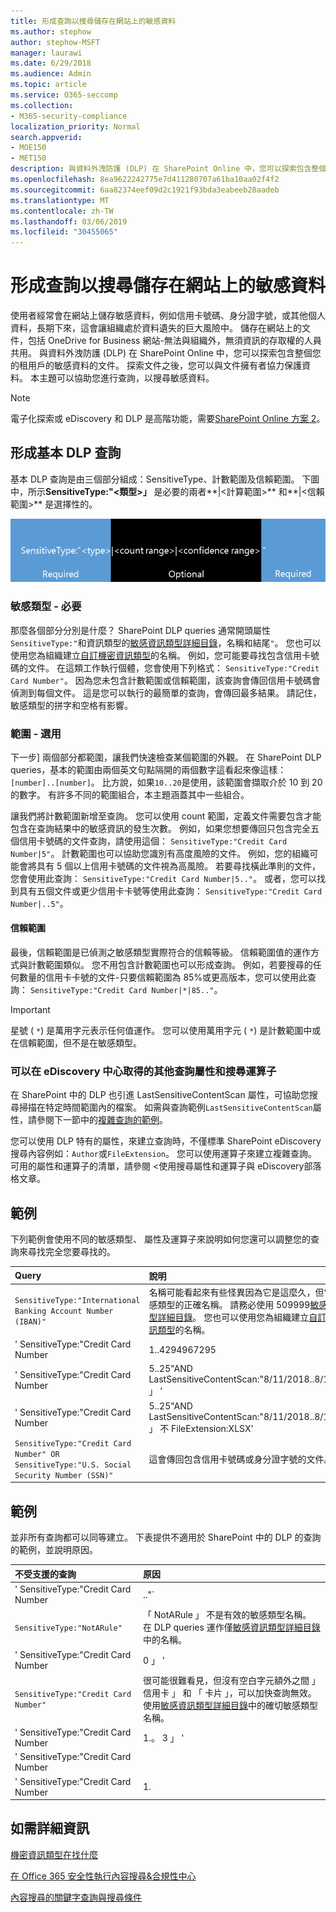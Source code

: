 ```yaml
---
title: 形成查詢以搜尋儲存在網站上的敏感資料
ms.author: stephow
author: stephow-MSFT
manager: laurawi
ms.date: 6/29/2018
ms.audience: Admin
ms.topic: article
ms.service: O365-seccomp
ms.collection:
- M365-security-compliance
localization_priority: Normal
search.appverid:
- MOE150
- MET150
description: 與資料外洩防護 (DLP) 在 SharePoint Online 中，您可以探索包含整個您的租用戶的敏感資料的文件。 探索文件之後，您可以與文件擁有者協力保護資料。 本主題可以協助您進行查詢，以搜尋敏感資料。
ms.openlocfilehash: 8ea9622242775e7d411280707a61ba10aa02f4f2
ms.sourcegitcommit: 6aa82374eef09d2c1921f93bda3eabeeb28aadeb
ms.translationtype: MT
ms.contentlocale: zh-TW
ms.lasthandoff: 03/06/2019
ms.locfileid: "30455065"
---
```

# <a name="form-a-query-to-find-sensitive-data-stored-on-sites"></a>形成查詢以搜尋儲存在網站上的敏感資料

使用者經常會在網站上儲存敏感資料，例如信用卡號碼、身分證字號，或其他個人資料，長期下來，這會讓組織處於資料遺失的巨大風險中。 儲存在網站上的文件，包括 OneDrive for Business 網站-無法與組織外，無須資訊的存取權的人員共用。 與資料外洩防護 (DLP) 在 SharePoint Online 中，您可以探索包含整個您的租用戶的敏感資料的文件。 探索文件之後，您可以與文件擁有者協力保護資料。 本主題可以協助您進行查詢，以搜尋敏感資料。
  
> [!NOTE]
> 電子化探索或 eDiscovery 和 DLP 是高階功能，需要[SharePoint Online 方案 2](https://go.microsoft.com/fwlink/?LinkId=510080)。 
  
## <a name="forming-a-basic-dlp-query"></a>形成基本 DLP 查詢

基本 DLP 查詢是由三個部分組成：SensitiveType、計數範圍及信賴範圍。 下圖中，所示**SensitiveType:"\<類型\>」** 是必要的兩者**|\<計算範圍\>** 和**|\<信賴範圍\>** 是選擇性的。 
  
![查詢範例分為必要和選用](media/DLP-query-example-text.png)
  
### <a name="sensitive-type---required"></a>敏感類型 - 必要

那麼各個部分分別是什麼？ SharePoint DLP queries 通常開頭屬性`SensitiveType:"`和資訊類型的[敏感資訊類型詳細目錄](https://go.microsoft.com/fwlink/?LinkID=509999)，名稱和結尾`"`。 您也可以使用您為組織建立[自訂機密資訊類型](create-a-custom-sensitive-information-type.md)的名稱。 例如，您可能要尋找包含信用卡號碼的文件。 在這類工作執行個體，您會使用下列格式： `SensitiveType:"Credit Card Number"`。 因為您未包含計數範圍或信賴範圍，該查詢會傳回信用卡號碼會偵測到每個文件。 這是您可以執行的最簡單的查詢，會傳回最多結果。 請記住，敏感類型的拼字和空格有影響。 
  
### <a name="ranges---optional"></a>範圍 - 選用

下一步] 兩個部分都範圍，讓我們快速檢查某個範圍的外觀。 在 SharePoint DLP queries，基本的範圍由兩個英文句點隔開的兩個數字這看起來像這樣： `[number]..[number]`。 比方說，如果`10..20`是使用，該範圍會擷取介於 10 到 20 的數字。 有許多不同的範圍組合，本主題涵蓋其中一些組合。 
  
讓我們將計數範圍新增至查詢。 您可以使用 count 範圍，定義文件需要包含才能包含在查詢結果中的敏感資訊的發生次數。 例如，如果您想要傳回只包含完全五個信用卡號碼的文件查詢，請使用這個： `SensitiveType:"Credit Card Number|5"`。 計數範圍也可以協助您識別有高度風險的文件。 例如，您的組織可能會將具有 5 個以上信用卡號碼的文件視為高風險。 若要尋找橫此準則的文件，您會使用此查詢： `SensitiveType:"Credit Card Number|5.."`。 或者，您可以找到具有五個文件或更少信用卡卡號等使用此查詢： `SensitiveType:"Credit Card Number|..5"`。 
  
#### <a name="confidence-range"></a>信賴範圍

最後，信賴範圍是已偵測之敏感類型實際符合的信賴等級。 信賴範圍值的運作方式與計數範圍類似。 您不用包含計數範圍也可以形成查詢。 例如，若要搜尋的任何數量的信用卡卡號的文件-只要信賴範圍為 85%或更高版本，您可以使用此查詢： `SensitiveType:"Credit Card Number|*|85.."`。 
  
> [!IMPORTANT]
> 星號 ( `*`) 是萬用字元表示任何值運作。 您可以使用萬用字元 ( `*`) 是計數範圍中或在信賴範圍，但不是在敏感類型。 
  
### <a name="additional-query-properties-and-search-operators-available-in-the-ediscovery-center"></a>可以在 eDiscovery 中心取得的其他查詢屬性和搜尋運算子

在 SharePoint 中的 DLP 也引進 LastSensitiveContentScan 屬性，可協助您搜尋掃描在特定時間範圍內的檔案。 如需與查詢範例`LastSensitiveContentScan`屬性，請參閱下一節中的[複雜查詢的範例](form-a-query-to-find-sensitive-data-stored-on-sites.md#BKMK_ExamplesOfComplexQueries)。 
  
您可以使用 DLP 特有的屬性，來建立查詢時，不僅標準 SharePoint eDiscovery 搜尋內容例如：`Author`或`FileExtension`。 您可以使用運算子來建立複雜查詢。 可用的屬性和運算子的清單，請參閱 <<c0>使用搜尋屬性和運算子與 eDiscovery部落格文章。 
  
## <a name="examples-of-complex-queries"></a>範例

下列範例會使用不同的敏感類型、 屬性及運算子來說明如何您還可以調整您的查詢來尋找完全您要尋找的。
  
|**Query**|**說明**|
|:-----|:-----|
| `SensitiveType:"International Banking Account Number (IBAN)"` <br/> |名稱可能看起來有些怪異因為它是這麼久，但它是該敏感類型的正確名稱。 請務必使用 509999[敏感資訊類型詳細目錄](https://go.microsoft.com/fwlink/?LinkID=509999)。 您也可以使用您為組織建立[自訂機密資訊類型](create-a-custom-sensitive-information-type.md)的名稱。  <br/> |
| ' SensitiveType:"Credit Card Number|1..4294967295|1..100"' <br/> |這會傳回文件至少一個相符項目敏感類型"Credit Card Number"。 每個範圍的值分別是最小值與最大值。 簡單的方式來撰寫此查詢是`SensitiveType:"Credit Card Number"`，但其中是何樂趣？  <br/> |
| ' SensitiveType:"Credit Card Number| 5..25"AND LastSensitiveContentScan:"8/11/2018..8/13/2018 」 ' <br/> |這會從 2018 年 8 月 11 日到 2018 年 8 月 13 日傳回 5 25 個信用卡號碼已掃描的文件。  <br/> |
| ' SensitiveType:"Credit Card Number| 5..25"AND LastSensitiveContentScan:"8/11/2018..8/13/2018 」 不 FileExtension:XLSX' <br/> |這會從 2018 年 8 月 11 日到 2018 年 8 月 13 日傳回 5 25 個信用卡號碼已掃描的文件。 XLSX 副檔名的檔案不包含在查詢結果中。  `FileExtension`是您可以在查詢中包含的許多屬性之一。 如需詳細資訊，請參閱 <<c0>使用搜尋屬性和運算子與 eDiscovery。  <br/> |
| `SensitiveType:"Credit Card Number" OR SensitiveType:"U.S. Social Security Number (SSN)"` <br/> |這會傳回包含信用卡號碼或身分證字號的文件。  <br/> |
   
## <a name="examples-of-queries-to-avoid"></a>範例

並非所有查詢都可以同等建立。 下表提供不適用於 SharePoint 中的 DLP 的查詢的範例，並說明原因。
  
|**不受支援的查詢**|**原因**|
|:-----|:-----|
| ' SensitiveType:"Credit Card Number|.."` <br/> |您必須至少新增一個數值。  <br/> |
| `SensitiveType:"NotARule"` <br/> |「 NotARule 」 不是有效的敏感類型名稱。 在 DLP queries 運作僅[敏感資訊類型詳細目錄](https://go.microsoft.com/fwlink/?LinkID=509999)中的名稱。  <br/> |
| ' SensitiveType:"Credit Card Number|0 」 ' <br/> |零不是有效的最小值或指定範圍中的最大值。  <br/> |
| `SensitiveType:"Credit Card Number"` <br/> |很可能很難看見，但沒有空白字元額外之間 」 信用卡 」 和 「 卡片 」，可以加快查詢無效。 使用[敏感資訊類型詳細目錄](https://go.microsoft.com/fwlink/?LinkID=509999)中的確切敏感類型名稱。  <br/> |
| ' SensitiveType:"Credit Card Number|1.。 3 」 ' <br/> |雙句號部分不應該以空格分隔。  <br/> |
| ' SensitiveType:"Credit Card Number| |1.|80.."' <br/> |有太多管道分隔符號 （|). 請改為按照此格式: ' SensitiveType:"Credit Card Number|1.|80.."' <br/> |
| ' SensitiveType:"Credit Card Number|1.|80..101"' <br/> |因為信賴值表示百分比，他們不能超過 100。 請改為選擇 1 到 100 的數字。  <br/> |
   
## <a name="for-more-information"></a>如需詳細資訊

[機密資訊類型在找什麼](what-the-sensitive-information-types-look-for.md)
  
[在 Office 365 安全性執行內容搜尋&amp;合規性中心](run-a-content-search-in-the-security-and-compliance-center.md)
  
[內容搜尋的關鍵字查詢與搜尋條件](keyword-queries-and-search-conditions.md)
  

